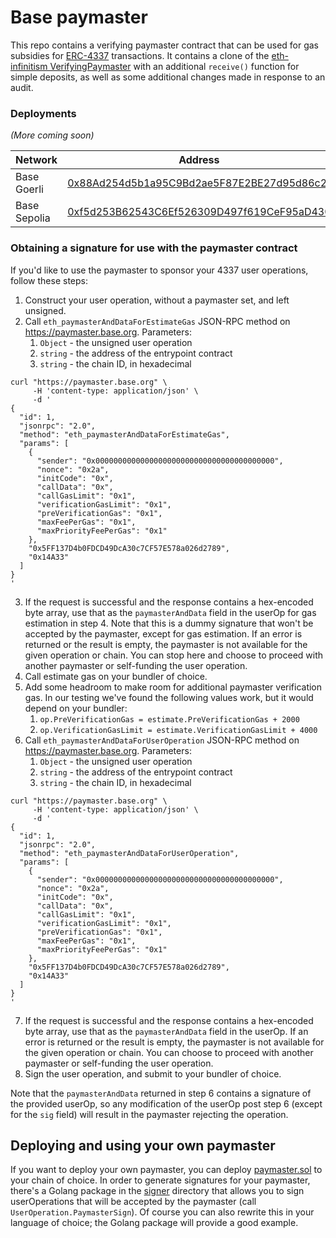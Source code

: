 # Base paymaster

This repo contains a verifying paymaster contract that can be used for gas subsidies for [ERC-4337](https://eips.ethereum.org/EIPS/eip-4337) transactions.
It contains a clone of the [eth-infinitism VerifyingPaymaster](https://github.com/eth-infinitism/account-abstraction/blob/73a676999999843f5086ee546e192cbef25c0c4a/contracts/samples/VerifyingPaymaster.sol) with an additional `receive()` function for simple deposits, as well as some additional changes made in response to an audit.

### Deployments

_(More coming soon)_

| Network      | Address                                                                                                                            |
|--------------|------------------------------------------------------------------------------------------------------------------------------------|
| Base Goerli  | [0x88Ad254d5b1a95C9Bd2ae5F87E2BE27d95d86c2f](https://goerli-explorer.base.org/address/0x88Ad254d5b1a95C9Bd2ae5F87E2BE27d95d86c2f)  |
| Base Sepolia | [0xf5d253B62543C6Ef526309D497f619CeF95aD430](https://sepolia-explorer.base.org/address/0xf5d253B62543C6Ef526309D497f619CeF95aD430) |

### Obtaining a signature for use with the paymaster contract

If you'd like to use the paymaster to sponsor your 4337 user operations, follow these steps:

1. Construct your user operation, without a paymaster set, and left unsigned.
2. Call `eth_paymasterAndDataForEstimateGas` JSON-RPC method on https://paymaster.base.org. Parameters:
   1. `Object` - the unsigned user operation
   2. `string` - the address of the entrypoint contract
   3. `string` - the chain ID, in hexadecimal
```shell
curl "https://paymaster.base.org" \
     -H 'content-type: application/json' \
     -d '
{
  "id": 1,
  "jsonrpc": "2.0",
  "method": "eth_paymasterAndDataForEstimateGas",
  "params": [
    {
      "sender": "0x0000000000000000000000000000000000000000",
      "nonce": "0x2a",
      "initCode": "0x",
      "callData": "0x",
      "callGasLimit": "0x1",
      "verificationGasLimit": "0x1",
      "preVerificationGas": "0x1",
      "maxFeePerGas": "0x1",
      "maxPriorityFeePerGas": "0x1"
    },
    "0x5FF137D4b0FDCD49DcA30c7CF57E578a026d2789",
    "0x14A33"
  ]
}
'
```
3. If the request is successful and the response contains a hex-encoded byte array, use that as the `paymasterAndData` field in the userOp for gas estimation in step 4.
Note that this is a dummy signature that won't be accepted by the paymaster, except for gas estimation.
If an error is returned or the result is empty, the paymaster is not available for the given operation or chain. You can stop here and choose to proceed with another paymaster or self-funding the user operation.
4. Call estimate gas on your bundler of choice.
5. Add some headroom to make room for additional paymaster verification gas. In our testing we've found the following values work, but it would depend on your bundler:
   1. `op.PreVerificationGas = estimate.PreVerificationGas + 2000`
   2. `op.VerificationGasLimit = estimate.VerificationGasLimit + 4000`
6. Call `eth_paymasterAndDataForUserOperation` JSON-RPC method on https://paymaster.base.org. Parameters:
   1. `Object` - the unsigned user operation
   2. `string` - the address of the entrypoint contract
   3. `string` - the chain ID, in hexadecimal
```shell
curl "https://paymaster.base.org" \
     -H 'content-type: application/json' \
     -d '
{
  "id": 1,
  "jsonrpc": "2.0",
  "method": "eth_paymasterAndDataForUserOperation",
  "params": [
    {
      "sender": "0x0000000000000000000000000000000000000000",
      "nonce": "0x2a",
      "initCode": "0x",
      "callData": "0x",
      "callGasLimit": "0x1",
      "verificationGasLimit": "0x1",
      "preVerificationGas": "0x1",
      "maxFeePerGas": "0x1",
      "maxPriorityFeePerGas": "0x1"
    },
    "0x5FF137D4b0FDCD49DcA30c7CF57E578a026d2789",
    "0x14A33"
  ]
}
'
```
7. If the request is successful and the response contains a hex-encoded byte array, use that as the `paymasterAndData` field in the userOp.
If an error is returned or the result is empty, the paymaster is not available for the given operation or chain. You can choose to proceed with another paymaster or self-funding the user operation.
8. Sign the user operation, and submit to your bundler of choice.

Note that the `paymasterAndData` returned in step 6 contains a signature of the provided userOp, so any modification of the userOp post step 6 (except for the `sig` field) will result in the paymaster rejecting the operation.

## Deploying and using your own paymaster

If you want to deploy your own paymaster, you can deploy [paymaster.sol](./src/paymaster.sol) to your chain of choice.
In order to generate signatures for your paymaster, there's a Golang package in the [signer](./signer) directory that allows you to sign userOperations that will be accepted by the paymaster (call `UserOperation.PaymasterSign`).
Of course you can also rewrite this in your language of choice; the Golang package will provide a good example.
